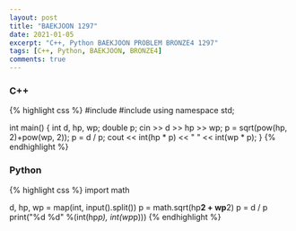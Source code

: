 ```yaml
---
layout: post
title: "BAEKJOON 1297"
date: 2021-01-05
excerpt: "C++, Python BAEKJOON PROBLEM BRONZE4 1297"
tags: [C++, Python, BAEKJOON, BRONZE4]
comments: true
---
```


### C++
{% highlight css %}
#include <iostream>
#include <cmath>
using namespace std;

int main()
{
	int d, hp, wp;
	double p;
	cin >> d >> hp >> wp;
	p = sqrt(pow(hp, 2)+pow(wp, 2));
	p = d / p;
	cout << int(hp * p) << " " << int(wp * p);
}
{% endhighlight %}

### Python
{% highlight css %}
import math

d, hp, wp = map(int, input().split())
p = math.sqrt(hp**2 + wp**2)
p = d / p
print("%d %d" %(int(hp*p), int(wp*p)))
{% endhighlight %}